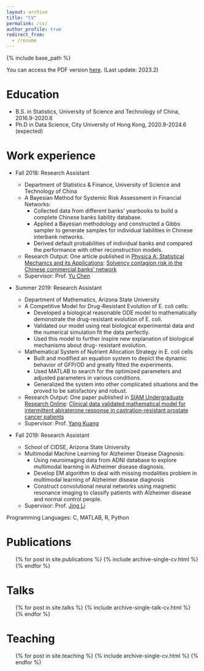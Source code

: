 ```yaml
---
layout: archive
title: "CV"
permalink: /cv/
author_profile: true
redirect_from:
  - /resume
---
```


{% include base_path %}

You can access the PDF version [here](/files/CV.pdf). (Last update: 2023.2)

Education
======
* B.S. in Statistics, University of Science and Technology of China, 2016.9-2020.6
* Ph.D in Data Science, City University of Hong Kong, 2020.9-2024.6 (expected)

Work experience
======
* Fall 2018: Research Assistant
  * Department of Statistics & Finance, University of Science and Technology of China
  * A Bayesian Method for Systemic Risk Assessment in Financial Networks: 
    - Collected data from different banks’ yearbooks to build a complete Chinese banks liability database.  
    - Applied a Bayesian methodology and constructed a Gibbs sampler to generate samples for individual liabilities in Chinese interbank networks.
    - Derived default probabilities of individual banks and compared the performance with other reconstruction models.
  * Research Output: One article published in [Physica A: Statistical Mechanics and its Applications](https://www.sciencedirect.com/journal/physica-a-statistical-mechanics-and-its-applications): [Solvency contagion risk in the Chinese commercial banks’ network](https://www.sciencedirect.com/science/article/abs/pii/S0378437121004015?via%3Dihub) 
  * Supervisor: Prof. [Yu Chen](http://staff.ustc.edu.cn/~cyu/)

* Summer 2019: Research Assistant
  * Department of Mathematics, Arizona State University
  * A Competitive Model for Drug-Resistant Evolution of E. coli cells: 
    - Developed a biological reasonable ODE model to mathematically demonstrate the drug-resistant evolution of E. coli.  
    - Validated our model using real biological experimental data and the numerical simulation fit the data perfectly.
    - Used this model to further inspire new explanation of biological mechanisms about drug- resistant evolution.
  * Mathematical System of Nutrient Allocation Strategy in E. coli cells
    - Built and modified an equation system to depict the dynamic behavior of GFP/OD and greatly fitted the experiments.
    - Used MATLAB to search for the optimized parameters and adjusted parameters in various conditions.
    - Generalized the system into other complicated situations and the proved to be satisfactory and robust.
  * Research Output: One paper published in [SIAM Undergraduate Research Online](https://www.scilit.net/journal/1012895): [Clinical data validated mathematical model for intermittent abiraterone response in castration-resistant prostate cancer patients](https://www.siam.org/Portals/0/Publications/SIURO/Vol14/S130057PDF.pdf?ver=2021-02-22-130958-820)
  * Supervisor: Prof. [Yang Kuang](https://math.la.asu.edu/~kuang/)

* Fall 2019: Research Assistant
  *  School of CIDSE, Arizona State University
  * Multimodal Machine Learning for Alzheimer Disease Diagnosis: 
    - Using neuroimaging data from ADNI database to explore multimodal learning in Alzheimer disease diagnosis. 
    - Develop EM algorithm to deal with missing modalities problem in multimodal learning of Alzheimer disease diagnosis
    - Construct convolutional neural networks using magnetic resonance imaging to classify patients with Alzheimer disease and normal control people.
  * Supervisor: Prof. [Jing Li](https://sites.gatech.edu/jing-li/)



Programming Languages: C, MATLAB, R, Python
<!-- ======
* Skill 1
* Skill 2
  * Sub-skill 2.1
  * Sub-skill 2.2
  * Sub-skill 2.3
* Skill 3 -->

Publications
======
  <ul>{% for post in site.publications %}
    {% include archive-single-cv.html %}
  {% endfor %}</ul>
  
Talks
======
  <ul>{% for post in site.talks %}
    {% include archive-single-talk-cv.html %}
  {% endfor %}</ul>
  
Teaching
======
  <ul>{% for post in site.teaching %}
    {% include archive-single-cv.html %}
  {% endfor %}</ul>
  
<!-- Service and leadership
======
* Currently signed in to 43 different slack teams -->
